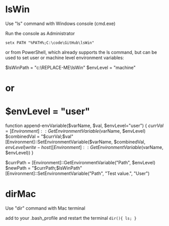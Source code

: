 # lsWin

Use "ls" command with Windows console (cmd.exe)

Run the console as Administrator

`setx PATH "%PATH%;C:\code\GitHub\lsWin"`

or from PowerShell, which already supports the ls command, but can be used to set user or machine level environment variables:

$lsWinPath = "c:\REPLACE-ME\lsWin"
$envLevel = "machine"
# or 
# $envLevel = "user"

function append-envVariable($varName, $val, $envLevel="user") {
    $currVal = [Environment]::GetEnvironmentVariable($varName, $envLevel)
    $combinedVal = "$currVal;$val"
    [Environment]::SetEnvironmentVariable($varName, $combinedVal, $envLevel)
    write-host ([Environment]::GetEnvironmentVariable($varName, $envLevel))
}

$currPath = [Environment]::GetEnvironmentVariable("Path", $envLevel)
$newPath = "$currPath;$lsWinPath"
[Environment]::SetEnvironmentVariable("Path", "Test value.", "User")

# dirMac
Use "dir" command with Mac terminal

add to your .bash_profile and restart the terminal
`dir(){ ls; }`
